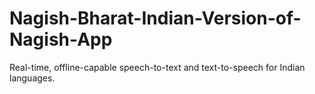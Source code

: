 # Nagish-Bharat-Indian-Version-of-Nagish-App
Real-time, offline-capable speech-to-text and text-to-speech for Indian languages.
